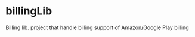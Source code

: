 billingLib
==========

Billing lib. project that handle billing support of Amazon/Google Play billing
